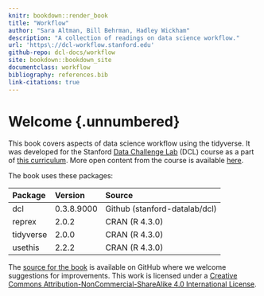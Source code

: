 ```yaml
---
knitr: bookdown::render_book
title: "Workflow"
author: "Sara Altman, Bill Behrman, Hadley Wickham"
description: "A collection of readings on data science workflow."
url: 'https\://dcl-workflow.stanford.edu'
github-repo: dcl-docs/workflow
site: bookdown::bookdown_site
documentclass: workflow
bibliography: references.bib
link-citations: true
---
```


# Welcome {.unnumbered}

This book covers aspects of data science workflow using the tidyverse. It was developed for the Stanford [Data Challenge Lab](https://datalab.stanford.edu/challenge-lab) (DCL) course as a part of [this curriculum](https://dcl-docs.github.io/curriculum/). More open content from the course is available [here](https://dcl-docs.stanford.edu/).

The book uses these packages:



|Package   |Version    |Source                        |
|:---------|:----------|:-----------------------------|
|dcl       |0.3.8.9000 |Github (stanford-datalab/dcl) |
|reprex    |2.0.2      |CRAN (R 4.3.0)                |
|tidyverse |2.0.0      |CRAN (R 4.3.0)                |
|usethis   |2.2.2      |CRAN (R 4.3.0)                |



The [source for the book](https://github.com/dcl-docs/workflow) is available on GitHub where we welcome suggestions for improvements. This work is licensed under a [Creative Commons Attribution-NonCommercial-ShareAlike 4.0 International License](http://creativecommons.org/licenses/by-nc-sa/4.0/).
